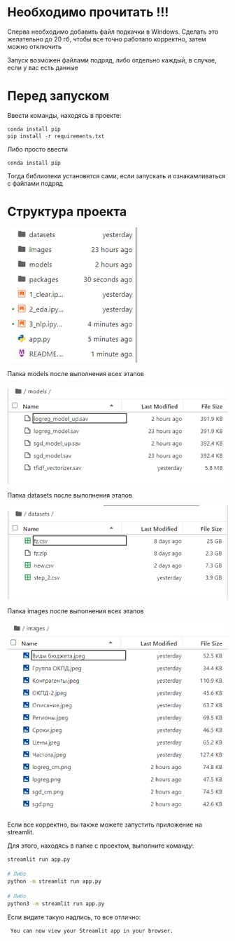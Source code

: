 
# Необходимо прочитать !!!

Сперва необходимо добавить файл подкачки в Windows. Сделать это желательно до 20 гб, чтобы все точно работало корректно, затем можно отключить

Запуск возможен файлами подряд, либо отдельно каждый, в случае, если у вас есть данные

# Перед запуском

Ввести команды, находясь в проекте:

```text
conda install pip
pip install -r requirements.txt
```

Либо просто ввести

```text
conda install pip
```

Тогда библиотеки установятся сами, если запускать и ознакамливаться с файлами подряд

# Структура проекта

![](Структура.png)

Папка models после выполнения всех этапов

![img.png](img.png)

Папка datasets после выполнения этапов

![img_1.png](img_1.png)

Папка images после выполнения всех этапов

![img_2.png](img_2.png)

Если все корректно, вы также можете запустить приложение на streamlit. 

Для этого, находясь в папке с проектом, выполните команду:

```bash
streamlit run app.py

# Либо
python -m streamlit run app.py

# Либо
python3 -m streamlit run app.py
```

Если видите такую надпись, то все отлично:

```text
 You can now view your Streamlit app in your browser.
```


